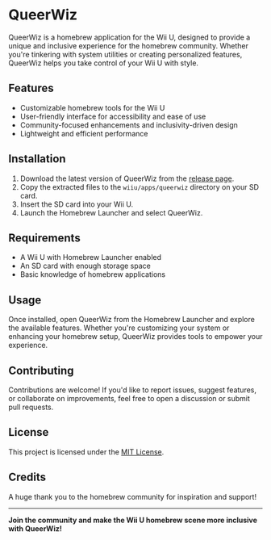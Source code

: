 # QueerWiz

QueerWiz is a homebrew application for the Wii U, designed to provide a unique and inclusive experience for the homebrew community. Whether you're tinkering with system utilities or creating personalized features, QueerWiz helps you take control of your Wii U with style.

## Features

- Customizable homebrew tools for the Wii U
- User-friendly interface for accessibility and ease of use
- Community-focused enhancements and inclusivity-driven design
- Lightweight and efficient performance

## Installation

1. Download the latest version of QueerWiz from the [release page](#).
2. Copy the extracted files to the `wiiu/apps/queerwiz` directory on your SD card.
3. Insert the SD card into your Wii U.
4. Launch the Homebrew Launcher and select QueerWiz.

## Requirements

- A Wii U with Homebrew Launcher enabled
- An SD card with enough storage space
- Basic knowledge of homebrew applications

## Usage

Once installed, open QueerWiz from the Homebrew Launcher and explore the available features. Whether you're customizing your system or enhancing your homebrew setup, QueerWiz provides tools to empower your experience.

## Contributing

Contributions are welcome! If you'd like to report issues, suggest features, or collaborate on improvements, feel free to open a discussion or submit pull requests.

## License

This project is licensed under the [MIT License](LICENSE).

## Credits

A huge thank you to the homebrew community for inspiration and support!

---

**Join the community and make the Wii U homebrew scene more inclusive with QueerWiz!**
